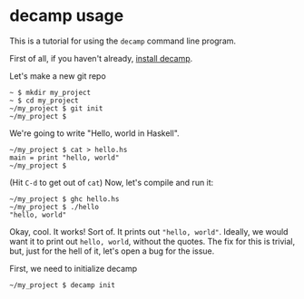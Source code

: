 # decamp usage

This is a tutorial for using the `decamp` command line program.

First of all, if you haven't already,
[install decamp](https://github.com/pharpend/decamp#installation).

Let's make a new git repo

    ~ $ mkdir my_project
    ~ $ cd my_project
    ~/my_project $ git init
    ~/my_project $

We're going to write "Hello, world in Haskell". 

    ~/my_project $ cat > hello.hs
    main = print "hello, world"
    ~/my_project $

(Hit `C-d` to get out of `cat`)
Now, let's compile and run it:

    ~/my_project $ ghc hello.hs
    ~/my_project $ ./hello
    "hello, world"

Okay, cool. It works! Sort of. It prints out `"hello, world"`. Ideally, we would
want it to print out `hello, world`, without the quotes. The fix for this is
trivial, but, just for the hell of it, let's open a bug for the issue.

First, we need to initialize decamp

```
~/my_project $ decamp init
```
